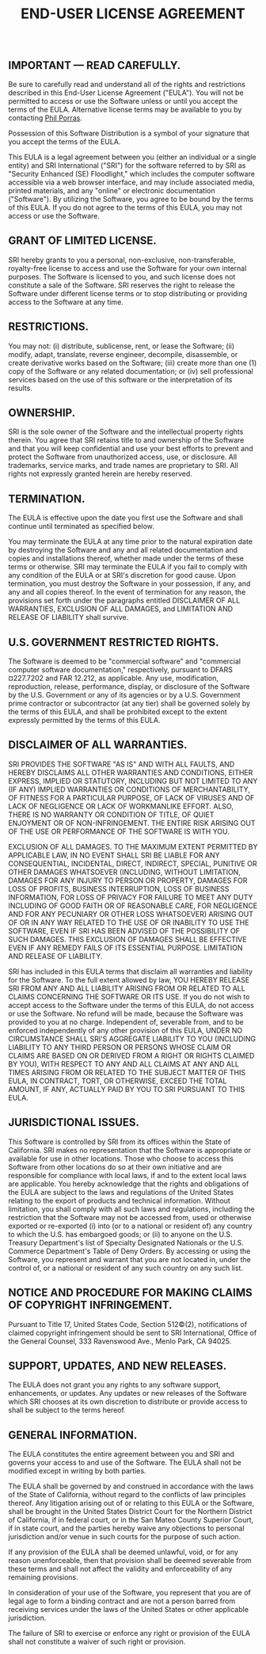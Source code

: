 <div align="center"><H1>

END-USER LICENSE AGREEMENT

</H1><br></div>

## IMPORTANT &mdash; READ CAREFULLY.

Be sure to carefully read and understand all of the rights and
restrictions described in this End-User License Agreement ("EULA").
You will not be permitted to access or use the Software unless or
until you accept the terms of the EULA.  Alternative license terms may
be available to you by contacting [Phil Porras][].

  [Phil Porras]: mailto:porras@csl.sri.com

Possession of this Software Distribution is a symbol of your signature
that you accept the terms of the EULA.

This EULA is a legal agreement between you (either an individual or a
single entity) and SRI International ("SRI") for the software referred
to by SRI as "Security Enhanced (SE) Floodlight," which includes the
computer software accessible via a web browser interface, and may
include associated media, printed materials, and any "online" or
electronic documentation ("Software").  By utilizing the Software, you
agree to be bound by the terms of this EULA.  If you do not agree to
the terms of this EULA, you may not access or use the Software.

## GRANT OF LIMITED LICENSE.

SRI hereby grants to you a personal, non-exclusive, non-transferable,
royalty-free license to access and use the Software for your own
internal purposes.  The Software is licensed to you, and such license
does not constitute a sale of the Software.  SRI reserves the right to
release the Software under different license terms or to stop
distributing or providing access to the Software at any time.

## RESTRICTIONS.

You may not: (i) distribute, sublicense, rent, or lease the Software;
(ii) modify, adapt, translate, reverse engineer, decompile,
disassemble, or create derivative works based on the Software; (iii)
create more than one (1) copy of the Software or any related
documentation; or (iv) sell professional services based on the use of
this software or the interpretation of its results.

## OWNERSHIP.

SRI is the sole owner of the Software and the intellectual property
rights therein.  You agree that SRI retains title to and ownership of
the Software and that you will keep confidential and use your best
efforts to prevent and protect the Software from unauthorized access,
use, or disclosure.  All trademarks, service marks, and trade names
are proprietary to SRI.  All rights not expressly granted herein are
hereby reserved.

## TERMINATION.

The EULA is effective upon the date you first use the Software and
shall continue until terminated as specified below.

You may terminate the EULA at any time prior to the natural expiration
date by destroying the Software and any and all related documentation
and copies and installations thereof, whether made under the terms of
these terms or otherwise.  SRI may terminate the EULA if you fail to
comply with any condition of the EULA or at SRI's discretion for good
cause.  Upon termination, you must destroy the Software in your
possession, if any, and any and all copies thereof.  In the event of
termination for any reason, the provisions set forth under the
paragraphs entitled DISCLAIMER OF ALL WARRANTIES, EXCLUSION OF ALL
DAMAGES, and LIMITATION AND RELEASE OF LIABILITY shall survive.

## U.S. GOVERNMENT RESTRICTED RIGHTS.

The Software is deemed to be "commercial software" and "commercial
computer software documentation," respectively, pursuant to DFARS
&curren;227.7202 and FAR 12.212, as applicable.  Any use, modification,
reproduction, release, performance, display, or disclosure of the
Software by the U.S. Government or any of its agencies or by a
U.S. Government prime contractor or subcontractor (at any tier) shall
be governed solely by the terms of this EULA, and shall be prohibited
except to the extent expressly permitted by the terms of this EULA.

## DISCLAIMER OF ALL WARRANTIES.

SRI PROVIDES THE SOFTWARE "AS IS" AND WITH ALL FAULTS, AND HEREBY
DISCLAIMS ALL OTHER WARRANTIES AND CONDITIONS, EITHER EXPRESS, IMPLIED
OR STATUTORY, INCLUDING BUT NOT LIMITED TO ANY (IF ANY) IMPLIED
WARRANTIES OR CONDITIONS OF MERCHANTABILITY, OF FITNESS FOR A
PARTICULAR PURPOSE, OF LACK OF VIRUSES AND OF LACK OF NEGLIGENCE OR
LACK OF WORKMANLIKE EFFORT. ALSO, THERE IS NO WARRANTY OR CONDITION OF
TITLE, OF QUIET ENJOYMENT OR OF NON-INFRINGEMENT.  THE ENTIRE RISK
ARISING OUT OF THE USE OR PERFORMANCE OF THE SOFTWARE IS WITH YOU.

EXCLUSION OF ALL DAMAGES.  TO THE MAXIMUM EXTENT PERMITTED BY
APPLICABLE LAW, IN NO EVENT SHALL SRI BE LIABLE FOR ANY CONSEQUENTIAL,
INCIDENTAL, DIRECT, INDIRECT, SPECIAL, PUNITIVE OR OTHER DAMAGES
WHATSOEVER (INCLUDING, WITHOUT LIMITATION, DAMAGES FOR ANY INJURY TO
PERSON OR PROPERTY, DAMAGES FOR LOSS OF PROFITS, BUSINESS
INTERRUPTION, LOSS OF BUSINESS INFORMATION, FOR LOSS OF PRIVACY FOR
FAILURE TO MEET ANY DUTY INCLUDING OF GOOD FAITH OR OF REASONABLE
CARE, FOR NEGLIGENCE AND FOR ANY PECUNIARY OR OTHER LOSS WHATSOEVER)
ARISING OUT OF OR IN ANY WAY RELATED TO THE USE OF OR INABILITY TO USE
THE SOFTWARE, EVEN IF SRI HAS BEEN ADVISED OF THE POSSIBILITY OF SUCH
DAMAGES.  THIS EXCLUSION OF DAMAGES SHALL BE EFFECTIVE EVEN IF ANY
REMEDY FAILS OF ITS ESSENTIAL PURPOSE. LIMITATION AND RELEASE OF
LIABILITY.

SRI has included in this EULA terms that disclaim all warranties and
liability for the Software. To the full extent allowed by law, YOU
HEREBY RELEASE SRI FROM ANY AND ALL LIABILITY ARISING FROM OR RELATED
TO ALL CLAIMS CONCERNING THE SOFTWARE OR ITS USE.  If you do not wish
to accept access to the Software under the terms of this EULA, do not
access or use the Software.  No refund will be made, because the
Software was provided to you at no charge.  Independent of, severable
from, and to be enforced independently of any other provision of this
EULA, UNDER NO CIRCUMSTANCE SHALL SRI'S AGGREGATE LIABILITY TO YOU
(INCLUDING LIABILITY TO ANY THIRD PERSON OR PERSONS WHOSE CLAIM OR
CLAIMS ARE BASED ON OR DERIVED FROM A RIGHT OR RIGHTS CLAIMED BY YOU),
WITH RESPECT TO ANY AND ALL CLAIMS AT ANY AND ALL TIMES ARISING FROM
OR RELATED TO THE SUBJECT MATTER OF THIS EULA, IN CONTRACT, TORT, OR
OTHERWISE, EXCEED THE TOTAL AMOUNT, IF ANY, ACTUALLY PAID BY YOU TO
SRI PURSUANT TO THIS EULA.

## JURISDICTIONAL ISSUES.

This Software is controlled by SRI from its offices within the State
of California.  SRI makes no representation that the Software is
appropriate or available for use in other locations.  Those who choose
to access this Software from other locations do so at their own
initiative and are responsible for compliance with local laws, if and
to the extent local laws are applicable.  You hereby acknowledge that
the rights and obligations of the EULA are subject to the laws and
regulations of the United States relating to the export of products
and technical information.  Without limitation, you shall comply with
all such laws and regulations, including the restriction that the
Software may not be accessed from, used or otherwise exported or
re-exported (i) into (or to a national or resident of) any country to
which the U.S. has embargoed goods; or (ii) to anyone on the
U.S. Treasury Department's list of Specialty Designated Nationals or
the U.S. Commerce Department's Table of Deny Orders.  By accessing or
using the Software, you represent and warrant that you are not located
in, under the control of, or a national or resident of any such
country on any such list.

## NOTICE AND PROCEDURE FOR MAKING CLAIMS OF COPYRIGHT INFRINGEMENT.

Pursuant to Title 17, United States Code, Section 512&copy;(2),
notifications of claimed copyright infringement should be sent to SRI
International, Office of the General Counsel, 333 Ravenswood Ave.,
Menlo Park, CA 94025.

## SUPPORT, UPDATES, AND NEW RELEASES.

The EULA does not grant you any rights to any software support,
enhancements, or updates.  Any updates or new releases of the Software
which SRI chooses at its own discretion to distribute or provide
access to shall be subject to the terms hereof.


## GENERAL INFORMATION.

The EULA constitutes the entire agreement between you and SRI and
governs your access to and use of the Software.  The EULA shall not be
modified except in writing by both parties.

The EULA shall be governed by and construed in accordance with the
laws of the State of California, without regard to the conflicts of
law principles thereof.  Any litigation arising out of or relating to
this EULA or the Software, shall be brought in the United States
District Court for the Northern District of California, if in federal
court, or in the San Mateo County Superior Court, if in state court,
and the parties hereby waive any objections to personal jurisdiction
and/or venue in such courts for the purpose of such action.

If any provision of the EULA shall be deemed unlawful, void, or for
any reason unenforceable, then that provision shall be deemed
severable from these terms and shall not affect the validity and
enforceability of any remaining provisions.

In consideration of your use of the Software, you represent that you
are of legal age to form a binding contract and are not a person
barred from receiving services under the laws of the United States or
other applicable jurisdiction.

The failure of SRI to exercise or enforce any right or provision of
the EULA shall not constitute a waiver of such right or provision.

